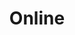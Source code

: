 ---
title: "Online"

categories: ['']

tags: ['Online']

arwords: 'المتصل'

arexps: []

enwords: ['Online']

enexps: []

arlexicons: 'و'

enlexicons: 'O'

authors: ['Ruqayya Roshdy']

translators: ['']

citations: 'تطبيقات الذكاء الاصطناعي في خدمة اللغة العربية'

sources: 'مركز الملك عبدالله بن عبدالعزيز الدولي لخدمة اللغة العربية'

word: "true"

slug: ""
---